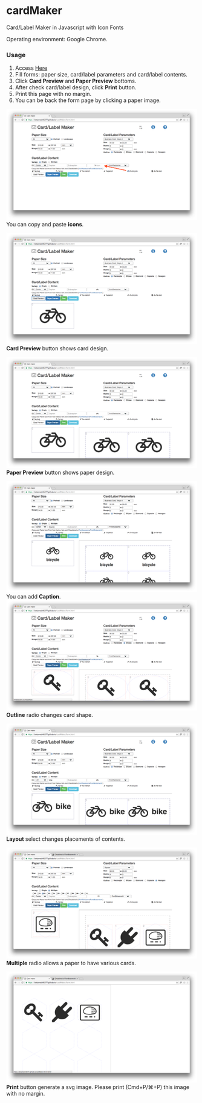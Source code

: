 # cardMaker
Card/Label Maker in Javascript with Icon Fonts

Operating environment: Google Chrome.

### Usage
1. Access [Here](form.html)
2. Fill forms: paper size, card/label parameters and card/label contents.
3. Click **Card Preview** and **Paper Preview** bottoms.
4. After check card/label design, click **Print** button.
5. Print this page with no margin.
6. You can be back the form page by clicking a paper image.

![copy-icon](./img/copy-icon.png)
  You can copy and paste **icons**.

![card-preview](./img/card-preview.png)
  **Card Preview** button shows card design.

![paper-preview](./img/paper-preview.png)
  **Paper Preview** button shows paper design.

![with-caption](./img/with-caption.png)
  You can add  **Caption**.
![ellipse](./img/ellipse.png)
  **Outline** radio changes card shape.

![left-layout](./img/left-layout.png)
  **Layout** select changes placements of contents.

![multi](./img/hex-multi.png)
  **Multiple** radio allows a paper to have various cards.

![print](./img/print.png)
  **Print** button generate a svg image. Please print (Cmd+P/&#x2318;+P) this image with no margin.
